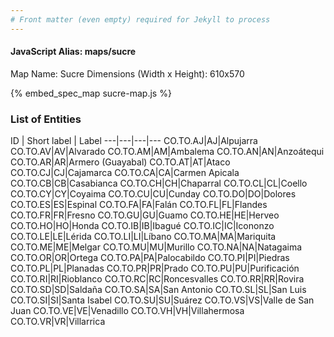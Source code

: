 ```yaml
---
# Front matter (even empty) required for Jekyll to process
---
```


#### JavaScript Alias: maps/sucre

Map Name: Sucre
Dimensions (Width x Height): 610x570



{% embed_spec_map sucre-map.js %}

### List of Entities

ID | Short label | Label
---|---|---|---
CO.TO.AJ|AJ|Alpujarra
CO.TO.AV|AV|Alvarado
CO.TO.AM|AM|Ambalema
CO.TO.AN|AN|Anzoátequi
CO.TO.AR|AR|Armero (Guayabal)
CO.TO.AT|AT|Ataco
CO.TO.CJ|CJ|Cajamarca
CO.TO.CA|CA|Carmen Apicala
CO.TO.CB|CB|Casabianca
CO.TO.CH|CH|Chaparral
CO.TO.CL|CL|Coello
CO.TO.CY|CY|Coyaima
CO.TO.CU|CU|Cunday
CO.TO.DO|DO|Dolores
CO.TO.ES|ES|Espinal
CO.TO.FA|FA|Falán
CO.TO.FL|FL|Flandes
CO.TO.FR|FR|Fresno
CO.TO.GU|GU|Guamo
CO.TO.HE|HE|Herveo
CO.TO.HO|HO|Honda
CO.TO.IB|IB|Ibagué
CO.TO.IC|IC|Icononzo
CO.TO.LE|LE|Lérida
CO.TO.LI|LI|Líbano
CO.TO.MA|MA|Mariquita
CO.TO.ME|ME|Melgar
CO.TO.MU|MU|Murillo
CO.TO.NA|NA|Natagaima
CO.TO.OR|OR|Ortega
CO.TO.PA|PA|Palocabildo
CO.TO.PI|PI|Piedras
CO.TO.PL|PL|Planadas
CO.TO.PR|PR|Prado
CO.TO.PU|PU|Purificación
CO.TO.RI|RI|Rioblanco
CO.TO.RC|RC|Roncesvalles
CO.TO.RR|RR|Rovira
CO.TO.SD|SD|Saldaña
CO.TO.SA|SA|San Antonio
CO.TO.SL|SL|San Luis
CO.TO.SI|SI|Santa Isabel
CO.TO.SU|SU|Suárez
CO.TO.VS|VS|Valle de San Juan
CO.TO.VE|VE|Venadillo
CO.TO.VH|VH|Villahermosa
CO.TO.VR|VR|Villarrica